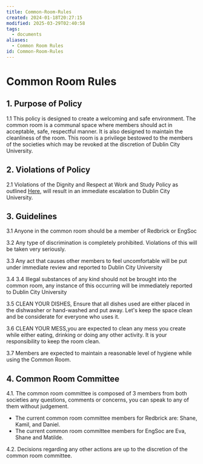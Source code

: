```yaml
---
title: Common-Room-Rules
created: 2024-01-18T20:27:15
modified: 2025-03-29T02:40:58
tags:
  - documents
aliases:
  - Common Room Rules
id: Common-Room-Rules
---
```


# Common Room Rules

## 1. Purpose of Policy

1.1 This policy is designed to create a welcoming and safe environment. The common room is a communal space where members should act in acceptable, safe, respectful manner. It is also designed to maintain the cleanliness of the room. This room is a privilege bestowed to the members of the societies which may be revoked at the discretion of Dublin City University.

## 2. Violations of Policy

2.1 Violations of the Dignity and Respect at Work and Study Policy as outlined [Here](https://www.dcu.ie/policies/dignity-and-respect-work-and-study-policy), will result in an immediate escalation to Dublin City University.

## 3. Guidelines

3.1 Anyone in the common room should be a member of Redbrick or EngSoc

3.2 Any type of discrimination is completely prohibited. Violations of this will be taken very seriously.

3.3 Any act that causes other members to feel uncomfortable will be put under immediate review and reported to Dublin City University

3.4 3.4 Illegal substances of any kind should not be brought into the common room, any instance of this occurring will be immediately reported to Dublin City University

3.5 CLEAN YOUR DISHES, Ensure that all dishes used are either placed in the dishwasher or hand-washed and put away. Let's keep the space clean and be considerate for everyone who uses it. 

3.6 CLEAN YOUR MESS,you are expected to clean any mess you create while either eating, drinking or doing any other activity. It is your responsibility to keep the room clean.

3.7 Members are expected to maintain a reasonable level of hygiene while using the Common Room.

## 4. Common Room Committee

4.1. The common room committee is composed of 3 members from both societies any questions, comments or concerns, you can speak to any of them without judgement.

- The current common room committee members for Redbrick are: Shane, Kamil, and Daniel.
- The current common room committee members for EngSoc are Eva, Shane and Matilde.

4.2. Decisions regarding any other actions are up to the discretion of the common room committee.

